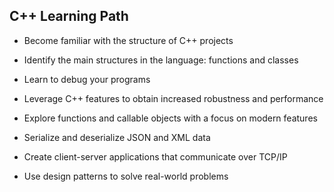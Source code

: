 ## C++ Learning Path

* Become familiar with the structure of C++ projects

* Identify the main structures in the language: functions and classes

* Learn to debug your programs

* Leverage C++ features to obtain increased robustness and performance

* Explore functions and callable objects with a focus on modern features

* Serialize and deserialize JSON and XML data

* Create client-server applications that communicate over TCP/IP

* Use design patterns to solve real-world problems
